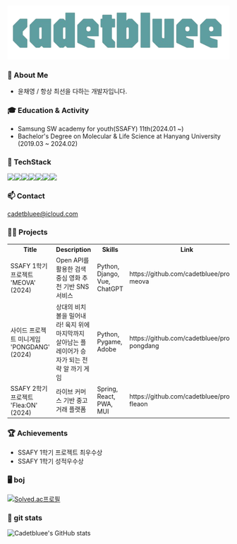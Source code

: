 
<img src="./gitreadme.png"/>

### 🔎 About Me
- 윤채영 / 항상 최선을 다하는 개발자입니다.

### 🎓 Education & Activity
- Samsung SW academy for youth(SSAFY) 11th(2024.01 ~)
- Bachelor's Degree on Molecular & Life Science at Hanyang University (2019.03 ~ 2024.02)

 ### 🌱 TechStack
<div style="display: flex; align-items: flex-start;">
<img src="https://img.shields.io/badge/python-3776AB?style=for-the-badge&logo=python&logoColor=white"/>
<img src="https://img.shields.io/badge/django-092E20?style=for-the-badge&logo=django&logoColor=white"/>
<img src="https://img.shields.io/badge/mysql-4479A1?style=for-the-badge&logo=mysql&logoColor=white"/>
<img src="https://img.shields.io/badge/html5-E34F26?style=for-the-badge&logo=html5&logoColor=white"/>
<br>
<img src="https://img.shields.io/badge/css-1572B6?style=for-the-badge&logo=css3&logoColor=white"/>
<img src="https://img.shields.io/badge/javascript-F7DF1E?style=for-the-badge&logo=javascript&logoColor=black"/>
<img src="https://img.shields.io/badge/vue.js-4FC08D?style=for-the-badge&logo=vue.js&logoColor=white"/>

</div>

### 📫 Contact 
cadetbluee@icloud.com
<br>
### 👩‍💻 Projects
  <table align="center">
  <tr>
    <th>Title</th>
     <th>Description</th>
    <th>Skills</th>
    <th>Link</th>
  </tr>
  <tr>
    <td>SSAFY 1학기 프로젝트 'MEOVA' (2024)</td>
     <td>Open API를 활용한 검색 중심 영화 추천 기반 SNS 서비스</td>
    <td>Python, Django, Vue, ChatGPT </td>
   <td>https://github.com/cadetbluee/project-meova</td>
  </tr>
  </tr>
    <tr>
    <td>사이드 프로젝트 미니게임 'PONGDANG' (2024)</td>
     <td>상대의 비치볼을 밀어내라! 육지 위에 마지막까지 살아남는 플레이어가 승자가 되는 전략 알 까기 게임</td>
    <td>Python, Pygame, Adobe</td>
   <td>https://github.com/cadetbluee/project-pongdang</td>
  </tr>
  </tr>
    <tr>
    <td>SSAFY 2학기 프로젝트 'Flea:ON' (2024)</td>
     <td>라이브 커머스 기반 중고거래 플랫폼</td>
    <td>Spring, React, PWA, MUI</td>
   <td>https://github.com/cadetbluee/project-fleaon</td>
  </tr>
</table>

### 🏆 Achievements
- SSAFY 1학기 프로젝트 최우수상
- SSAFY 1학기 성적우수상
  
### 🖥️ boj   
[![Solved.ac프로필](http://mazassumnida.wtf/api/v2/generate_badge?boj=cadetbluee)](https://solved.ac/cadetbluee)


### 👥 git stats  
![Cadetbluee's GitHub stats](https://github-readme-stats.vercel.app/api?username=cadetbluee&count_private=true)


<!--
**cadetbluee/cadetbluee** is a ✨ _special_ ✨ repository because its `README.md` (this file) appears on your GitHub profile.

Here are some ideas to get you started:

- 🔭 I’m currently working on ...
- 🌱 I’m currently learning ...
- 👯 I’m looking to collaborate on ...
- 🤔 I’m looking for help with ...
- 💬 Ask me about ...
- 📫 How to reach me: ...
- 😄 Pronouns: ...
- ⚡ Fun fact: ...


   

-->
